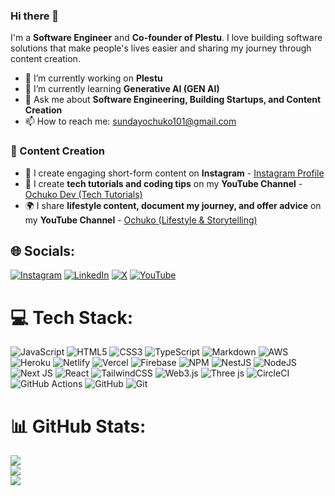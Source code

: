 ### Hi there 👋

I'm a **Software Engineer** and **Co-founder of Plestu**. I love building software solutions that make people's lives easier and sharing my journey through content creation.

- 🔭 I’m currently working on **Plestu**
- 🌱 I’m currently learning **Generative AI (GEN AI)**
- 💬 Ask me about **Software Engineering, Building Startups, and Content Creation**
- 📫 How to reach me: [sundayochuko101@gmail.com](mailto:sundayochuko101@gmail.com)

### 📲 Content Creation
- 📸 I create engaging short-form content on **Instagram** - [Instagram Profile](https://www.instagram.com/ochuko.dev)
- 🎥 I create **tech tutorials and coding tips** on my **YouTube Channel** - [Ochuko Dev (Tech Tutorials)](https://www.youtube.com/channel/your-tech-channel)
- 🌍 I share **lifestyle content, document my journey, and offer advice** on my **YouTube Channel** - [Ochuko (Lifestyle & Storytelling)](https://www.youtube.com/channel/your-lifestyle-channel)


## 🌐 Socials:
[![Instagram](https://img.shields.io/badge/Instagram-%23E4405F.svg?logo=Instagram&logoColor=white)](https://instagram.com/sundayochuko_) [![LinkedIn](https://img.shields.io/badge/LinkedIn-%230077B5.svg?logo=linkedin&logoColor=white)](https://linkedin.com/in/sunday-ochuko-4480231b4) [![X](https://img.shields.io/badge/X-black.svg?logo=X&logoColor=white)](https://x.com/sundayochuko_) [![YouTube](https://img.shields.io/badge/YouTube-%23FF0000.svg?logo=YouTube&logoColor=white)](https://youtube.com/@SundayOchuko) 

# 💻 Tech Stack:
![JavaScript](https://img.shields.io/badge/javascript-%23323330.svg?style=for-the-badge&logo=javascript&logoColor=%23F7DF1E) ![HTML5](https://img.shields.io/badge/html5-%23E34F26.svg?style=for-the-badge&logo=html5&logoColor=white) ![CSS3](https://img.shields.io/badge/css3-%231572B6.svg?style=for-the-badge&logo=css3&logoColor=white) ![TypeScript](https://img.shields.io/badge/typescript-%23007ACC.svg?style=for-the-badge&logo=typescript&logoColor=white) ![Markdown](https://img.shields.io/badge/markdown-%23000000.svg?style=for-the-badge&logo=markdown&logoColor=white) ![AWS](https://img.shields.io/badge/AWS-%23FF9900.svg?style=for-the-badge&logo=amazon-aws&logoColor=white) ![Heroku](https://img.shields.io/badge/heroku-%23430098.svg?style=for-the-badge&logo=heroku&logoColor=white) ![Netlify](https://img.shields.io/badge/netlify-%23000000.svg?style=for-the-badge&logo=netlify&logoColor=#00C7B7) ![Vercel](https://img.shields.io/badge/vercel-%23000000.svg?style=for-the-badge&logo=vercel&logoColor=white) ![Firebase](https://img.shields.io/badge/firebase-%23039BE5.svg?style=for-the-badge&logo=firebase) ![NPM](https://img.shields.io/badge/NPM-%23CB3837.svg?style=for-the-badge&logo=npm&logoColor=white) ![NestJS](https://img.shields.io/badge/nestjs-%23E0234E.svg?style=for-the-badge&logo=nestjs&logoColor=white) ![NodeJS](https://img.shields.io/badge/node.js-6DA55F?style=for-the-badge&logo=node.js&logoColor=white) ![Next JS](https://img.shields.io/badge/Next-black?style=for-the-badge&logo=next.js&logoColor=white) ![React](https://img.shields.io/badge/react-%2320232a.svg?style=for-the-badge&logo=react&logoColor=%2361DAFB) ![TailwindCSS](https://img.shields.io/badge/tailwindcss-%2338B2AC.svg?style=for-the-badge&logo=tailwind-css&logoColor=white) ![Web3.js](https://img.shields.io/badge/web3.js-F16822?style=for-the-badge&logo=web3.js&logoColor=white) ![Three js](https://img.shields.io/badge/threejs-black?style=for-the-badge&logo=three.js&logoColor=white) ![CircleCI](https://img.shields.io/badge/circleci-%23161616.svg?style=for-the-badge&logo=circleci&logoColor=white) ![GitHub Actions](https://img.shields.io/badge/github%20actions-%232671E5.svg?style=for-the-badge&logo=githubactions&logoColor=white) ![GitHub](https://img.shields.io/badge/github-%23121011.svg?style=for-the-badge&logo=github&logoColor=white) ![Git](https://img.shields.io/badge/git-%23F05033.svg?style=for-the-badge&logo=git&logoColor=white)
# 📊 GitHub Stats:
![](https://github-readme-stats.vercel.app/api?username=sundayochuko&theme=blue_navy&hide_border=false&include_all_commits=false&count_private=false)<br/>
![](https://nirzak-streak-stats.vercel.app/?user=sundayochuko&theme=blue_navy&hide_border=false)<br/>
![](https://github-readme-stats.vercel.app/api/top-langs/?username=sundayochuko&theme=blue_navy&hide_border=false&include_all_commits=false&count_private=false&layout=compact)

<!-- Proudly created with GPRM ( https://gprm.itsvg.in ) -->
